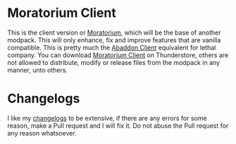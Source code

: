 # Moratorium Client
This is the client version or [Moratorium](https://thunderstore.io/c/lethal-company/p/Apollou/Moratorium), which will be the base of another modpack. This will only enhance, fix and improve features that are vanilla compatible. This is pretty much the [Abaddon Client](https://www.curseforge.com/minecraft/modpacks/abaddon-client) equivalent for lethal company.
You can download [Moratorium Client](https://thunderstore.io/c/lethal-company/p/Apollou/Moratorium_Client) on Thunderstore, others are not allowed to distribute, modify or release files from the modpack in any manner, unto others.
# Changelogs
I like my [changelogs](https://github.com/Apollonu/Moratorium-Client/blob/main/CHANGELOG.md) to be extensive, if there are any errors for some reason, make a Pull request and I will fix it. Do not abuse the Pull request for any reason whatsoever.
